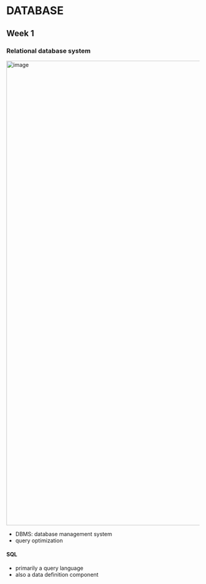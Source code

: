 # DATABASE
## Week 1
### Relational database system
<img width="1213" alt="image" src="https://github.com/user-attachments/assets/9d8b2a0e-cee4-4163-9130-d84e26b13846">

- DBMS: database management system
- query optimization

#### SQL

- primarily a query language
- also a data definition component

